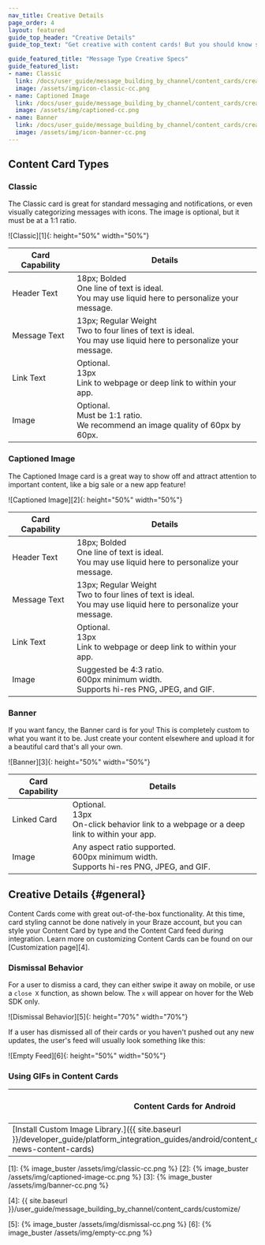 ```yaml
---
nav_title: Creative Details
page_order: 4
layout: featured
guide_top_header: "Creative Details"
guide_top_text: "Get creative with content cards! But you should know some of the guidelines, first! After all, you have to know that rules to break them! Check out the individual message type's Creative Specs or the global Creative Details below."

guide_featured_title: "Message Type Creative Specs"
guide_featured_list:
- name: Classic
  link: /docs/user_guide/message_building_by_channel/content_cards/creative_details/#classic
  image: /assets/img/icon-classic-cc.png
- name: Captioned Image
  link: /docs/user_guide/message_building_by_channel/content_cards/creative_details/#captioned-image
  image: /assets/img/captioned-cc.png
- name: Banner
  link: /docs/user_guide/message_building_by_channel/content_cards/creative_details/#banner
  image: /assets/img/icon-banner-cc.png
---
```


## Content Card Types

### Classic

The Classic card is great for standard messaging and notifications, or even visually categorizing messages with icons. The image is optional, but it must be at a 1:1 ratio.  

![Classic][1]{: height="50%" width="50%"}

| Card Capability | Details |
| --- | ---|
| Header Text | 18px; Bolded <br> One line of text is ideal. <br> You may use liquid here to personalize your message. |
| Message Text | 13px; Regular Weight <br> Two to four lines of text is ideal. <br> You may use liquid here to personalize your message. |
| Link Text | Optional. <br> 13px <br> Link to webpage or deep link to within  your app. |
| Image | Optional. <br> Must be 1:1 ratio. <br> We recommend an image quality of 60px by 60px. |


### Captioned Image

The Captioned Image card is a great way to show off and attract attention to important content, like a big sale or a new app feature!

![Captioned Image][2]{: height="50%" width="50%"}

| Card Capability | Details |
| --- | ---|
| Header Text | 18px; Bolded <br> One line of text is ideal. <br> You may use liquid here to personalize your message. |
| Message Text | 13px; Regular Weight <br> Two to four lines of text is ideal. <br> You may use liquid here to personalize your message. |
| Link Text | Optional. <br> 13px <br> Link to webpage or deep link to within  your app. |
| Image | Suggested be 4:3 ratio. <br> 600px minimum width.  <br> Supports hi-res PNG, JPEG, and GIF. |

### Banner

If you want fancy, the Banner card is for you! This is completely custom to what you want it to be. Just create your content elsewhere and upload it for a beautiful card that's all your own.

![Banner][3]{: height="50%" width="50%"}

| Card Capability | Details |
| --- | ---|
| Linked Card | Optional. <br> 13px <br> On-click behavior link to a webpage or a deep link to within  your app. |
| Image | Any aspect ratio supported. <br> 600px minimum width.  <br> Supports hi-res PNG, JPEG, and GIF. |

## Creative Details {#general}

Content Cards come with great out-of-the-box functionality. At this time, card styling cannot be done natively in your Braze account, but you can style your Content Card by type and the Content Card feed during integration. Learn more on customizing Content Cards can be found on our [Customization page][4].

### Dismissal Behavior

For a user to dismiss a card, they can either swipe it away on mobile, or use a `close X` function, as shown below. The `x` will appear on hover for the Web SDK only.

![Dismissal Behavior][5]{: height="70%" width="70%"}

If a user has dismissed all of their cards or you haven't pushed out any new updates, the user's feed will usually look something like this:

![Empty Feed][6]{: height="50%" width="50%"}

### Using GIFs in Content Cards

| Content Cards for Android | Content Cards for iOS | Content Cards for Web |
| --- | --- |---|
| [Install Custom Image Library.]({{ site.baseurl }}/developer_guide/platform_integration_guides/android/content_cards/customization/#gifs-news-content-cards) | Included in integration. | Included in Integration. |

[1]: {% image_buster /assets/img/classic-cc.png %}
[2]: {% image_buster /assets/img/captioned-image-cc.png %}
[3]: {% image_buster /assets/img/banner-cc.png %}

[4]: {{ site.baseurl }}/user_guide/message_building_by_channel/content_cards/customize/

[5]: {% image_buster /assets/img/dismissal-cc.png %}
[6]: {% image_buster /assets/img/empty-cc.png %}
